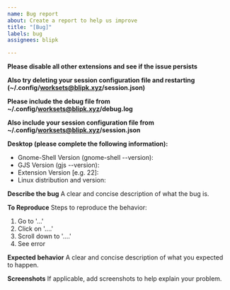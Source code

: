 ```yaml
---
name: Bug report
about: Create a report to help us improve
title: "[Bug]"
labels: bug
assignees: blipk

---
```


**Please disable all other extensions and see if the issue persists**

**Also try deleting your session configuration file and restarting (~/.config/worksets@blipk.xyz/session.json)**

**Please include the debug file from ~/.config/worksets@blipk.xyz/debug.log**

**Also include your session configuration file from ~/.config/worksets@blipk.xyz/session.json**

**Desktop (please complete the following information):**
 - Gnome-Shell Version (gnome-shell --version):
 - GJS Version (gjs --version):
 - Extension Version [e.g. 22]:
 - Linux distribution and version:

**Describe the bug**
A clear and concise description of what the bug is.

**To Reproduce**
Steps to reproduce the behavior:
1. Go to '...'
2. Click on '....'
3. Scroll down to '....'
4. See error

**Expected behavior**
A clear and concise description of what you expected to happen.

**Screenshots**
If applicable, add screenshots to help explain your problem.
